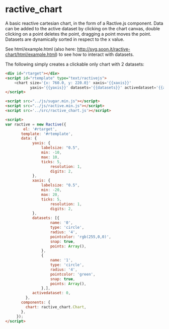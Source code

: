 # ractive_chart
A basic reactive cartesian chart, in the form of a Ractive.js component.
Data can be added to the active dataset by clicking on the chart canvas, double clicking on a point deletes the point,
dragging a point moves the point.  Datasets are dynamically sorted in respect to the x value.

See html/example.html (also here: http://svg.soon.it/ractive-chart/html/example.html) to see how to interact with datasets.

The following simply creates a clickable only chart with 2 datasets:
```html	
<div id="rtarget"></div>
<script id="rtemplate" type="text/ractivejs">
	<chart size='{x: 760.0, y: 220.0}' xaxis='{{xaxis}}'
		   yaxis='{{yaxis}}' datasets='{{datasets}}' activedataset='{{activedataset}}' />
</script>

<script src="../js/sugar.min.js"></script>
<script src="../js/ractive.min.js"></script>
<script src='../src/ractive_chart.js'></script>

<script>
var ractive = new Ractive({
	   	el: '#rtarget',
	   template: '#rtemplate',
	   data: {
			yaxis: {
				labelsize: "0.5",
				min: -10,
				max: 10,
				ticks: 5,
	        		resolution: 1,
	        		digits: 2,
			},
			xaxis: {
				labelsize: "0.5",
				min: -20,
				max: 20,
				ticks: 5,
	        		resolution: 1,
	        		digits: 2,
			},
			datasets: [{
					name: '0',
			  		type: 'circle',
			  		radius: '4',
			  		pointcolor: 'rgb(255,0,0)',
			  		snap: true,
			  		points: Array(),
				},
				{
					name: '1',
			  		type: 'circle',
			  		radius: '4',
			  		pointcolor: 'green',
			  		snap: true,
			  		points: Array(),
				},],
		 	activedataset: 0,
		 },
	   components: {
		 chart: ractive_chart.Chart,
	   },
	 });
</script>
```
